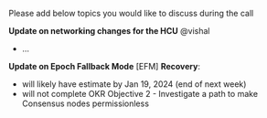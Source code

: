 Please add below topics you would like to discuss during the call

**Update on networking changes for the HCU** @vishal
* ...

**Update on Epoch Fallback Mode** [EFM] **Recovery**:
* will likely have estimate by Jan 19, 2024 (end of next week)
* will not complete OKR Objective 2 - Investigate a path to make Consensus nodes permissionless
